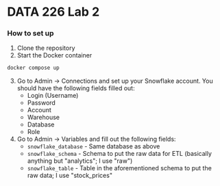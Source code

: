 # DATA 226 Lab 2

### How to set up
1. Clone the repository
2. Start the Docker container
```bash
docker compose up
```
3. Go to Admin -> Connections and set up your Snowflake account. You should have the following fields filled out:
    - Login (Username)
    - Password
    - Account
    - Warehouse
    - Database
    - Role
4. Go to Admin -> Variables and fill out the following fields:
    - `snowflake_database` - Same database as above
    - `snowflake_schema` - Schema to put the raw data for ETL (basically anything but "analytics"; I use "raw")
    - `snowflake_table` - Table in the aforementioned schema to put the raw data; I use "stock_prices"
